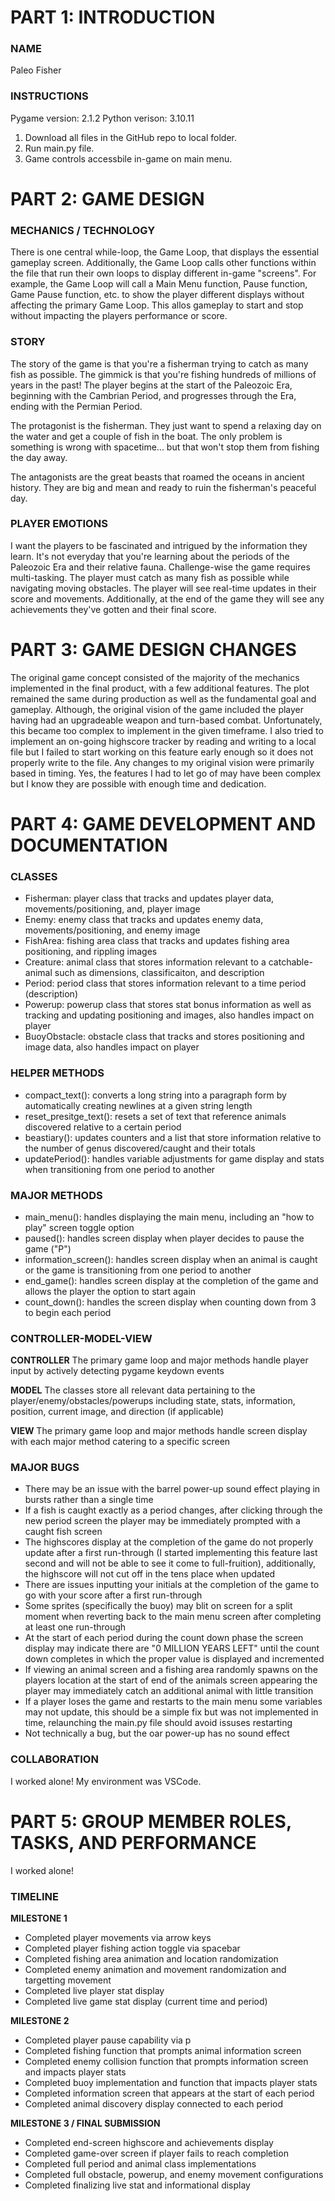 # PART 1: INTRODUCTION

### NAME
Paleo Fisher

### INSTRUCTIONS
Pygame version: 2.1.2
Python verison: 3.10.11
1. Download all files in the GitHub repo to local folder.
2. Run main.py file.
3. Game controls accessbile in-game on main menu.

# PART 2: GAME DESIGN

### MECHANICS / TECHNOLOGY
There is one central while-loop, the Game Loop, that displays the essential gameplay screen. Additionally, the Game Loop calls other functions within the file that run their own loops to display different in-game "screens". For example, the Game Loop will call a Main Menu function, Pause function, Game Pause function, etc. to show the player different displays without affecting the primary Game Loop. This allos gameplay to start and stop without impacting the players performance or score.

### STORY
The story of the game is that you're a fisherman trying to catch as many fish as possible. The gimmick is that you're fishing hundreds of millions of years in the past! The player begins at the start of the Paleozoic Era, beginning with the Cambrian Period, and progresses through the Era, ending with the Permian Period.

The protagonist is the fisherman. They just want to spend a relaxing day on the water and get a couple of fish in the boat. The only problem is something is wrong with spacetime... but that won't stop them from fishing the day away.

The antagonists are the great beasts that roamed the oceans in ancient history. They are big and mean and ready to ruin the fisherman's peaceful day.

### PLAYER EMOTIONS
I want the players to be fascinated and intrigued by the information they learn. It's not everyday that you're learning about the periods of the Paleozoic Era and their relative fauna.
Challenge-wise the game requires multi-tasking. The player must catch as many fish as possible while navigating moving obstacles.
The player will see real-time updates in their score and movements. Additionally, at the end of the game they will see any achievements they've gotten and their final score.

# PART 3: GAME DESIGN CHANGES
The original game concept consisted of the majority of the mechanics implemented in the final product, with a few additional features. 
The plot remained the same during production as well as the fundamental goal and gameplay.
Although, the original vision of the game included the player having had an upgradeable weapon and turn-based combat. Unfortunately, this became too complex to implement in the given timeframe.
I also tried to implement an on-going highscore tracker by reading and writing to a local file but I failed to start working on this feature early enough so it does not properly write to the file.
Any changes to my original vision were primarily based in timing. Yes, the features I had to let go of may have been complex but I know they are possible with enough time and dedication.

# PART 4: GAME DEVELOPMENT AND DOCUMENTATION

### CLASSES
- Fisherman: player class that tracks and updates player data, movements/positioning, and, player image
- Enemy: enemy class that tracks and updates enemy data, movements/positioning, and enemy image
- FishArea: fishing area class that tracks and updates fishing area positioning, and rippling images
- Creature: animal class that stores information relevant to a catchable-animal such as dimensions, classificaiton, and description
- Period: period class that stores information relevant to a time period (description)
- Powerup: powerup class that stores stat bonus information as well as tracking and updating positioning and images, also handles impact on player
- BuoyObstacle: obstacle class that tracks and stores positioning and image data, also handles impact on player

### HELPER METHODS
- compact_text(): converts a long string into a paragraph form by automatically creating newlines at a given string length
- reset_presitge_text(): resets a set of text that reference animals discovered relative to a certain period
- beastiary(): updates counters and a list that store information relative to the number of genus discovered/caught and their totals
- updatePeriod(): handles variable adjustments for game display and stats when transitioning from one period to another

### MAJOR METHODS
- main_menu(): handles displaying the main menu, including an "how to play" screen toggle option
- paused(): handles screen display when player decides to pause the game ("P")
- information_screen(): handles screen display when an animal is caught or the game is transitioning from one period to another
- end_game(): handles screen display at the completion of the game and allows the player the option to start again
- count_down(): handles the screen display when counting down from 3 to begin each period

### CONTROLLER-MODEL-VIEW

**CONTROLLER**
The primary game loop and major methods handle player input by actively detecting pygame keydown events

**MODEL**
The classes store all relevant data pertaining to the player/enemy/obstacles/powerups including state, stats, information, position, current image, and direction (if applicable)

**VIEW**
The primary game loop and major methods handle screen display with each major method catering to a specific screen

### MAJOR BUGS
- There may be an issue with the barrel power-up sound effect playing in bursts rather than a single time
- If a fish is caught exactly as a period changes, after clicking through the new period screen the player may be immediately prompted with a caught fish screen
- The highscores display at the completion of the game do not properly update after a first run-through (I started implementing this feature last second and will not be able to see it come to full-fruition), additionally, the highscore will not cut off in the tens place when updated
- There are issues inputting your initials at the completion of the game to go with your score after a first run-through
- Some sprites (specifically the buoy) may blit on screen for a split moment when reverting back to the main menu screen after completing at least one run-through
- At the start of each period during the count down phase the screen display may indicate there are "0 MILLION YEARS LEFT" until the count down completes in which the proper value is displayed and incremented
- If viewing an animal screen and a fishing area randomly spawns on the players location at the start of end of the animals screen appearing the player may immediately catch an additional animal with little transition
- If a player loses the game and restarts to the main menu some variables may not update, this should be a simple fix but was not implemented in time, relaunching the main.py file should avoid issuses restarting
- Not technically a bug, but the oar power-up has no sound effect

### COLLABORATION
I worked alone! My environment was VSCode.

# PART 5: GROUP MEMBER ROLES, TASKS, AND PERFORMANCE

I worked alone!

### TIMELINE

**MILESTONE 1**
- Completed player movements via arrow keys
- Completed player fishing action toggle via spacebar
- Completed fishing area animation and location randomization
- Completed enemy animation and movement randomization and targetting movement
- Completed live player stat display
- Completed live game stat display (current time and period)

**MILESTONE 2**
- Completed player pause capability via p
- Completed fishing function that prompts animal information screen
- Completed enemy collision function that prompts information screen and impacts player stats
- Completed buoy implementation and function that impacts player stats
- Completed information screen that appears at the start of each period
- Completed animal discovery display connected to each period

**MILESTONE 3 / FINAL SUBMISSION**
- Completed end-screen highscore and achievements display
- Completed game-over screen if player fails to reach completion
- Completed full period and animal class implementations
- Completed full obstacle, powerup, and enemy movement configurations
- Completed finalizing live stat and informational display
